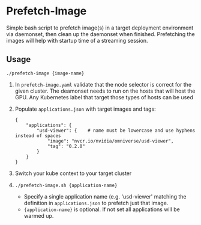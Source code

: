 # Prefetch-Image

Simple bash script to prefetch image(s) in a target deployment environment via daemonset, then clean up the daemonset when finished.
Prefetching the images will help with startup time of a streaming session.

## Usage

```
./prefetch-image {image-name}
```

1. In `prefetch-image.yaml` validate that the node selector is correct for the given cluster. The deamonset needs to run on the hosts that will host the GPU. Any Kubernetes label that target those types of hosts can be used

2. Populate `applications.json` with target images and tags:

    ```
    {
        "applications": {
            "usd-viewer": {    # name must be lowercase and use hyphens instead of spaces
                "image": "nvcr.io/nvidia/omniverse/usd-viewer",
                "tag": "0.2.0"
            }
        }
    }
    ```

3. Switch your kube context to your target cluster
4. `./prefetch-image.sh {application-name}`
    - Specify a single application name (e.g. 'usd-viewer' matching the definition in `applications.json` to prefetch just that image.
    - `{application-name}` is optional. If not set all applications will be warmed up.
